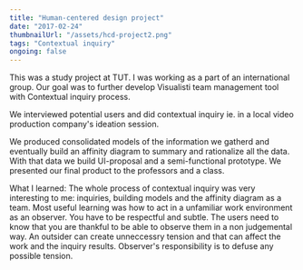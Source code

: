 ```yaml
---
title: "Human-centered design project"
date: "2017-02-24"
thumbnailUrl: "/assets/hcd-project2.png"
tags: "Contextual inquiry"
ongoing: false
---
```


This was a study project at TUT. I was working as a part of an international group. Our goal was to further develop Visualisti team management tool with Contextual inquiry process.

We interviewed potential users and did contextual inquiry ie. in a local video production company's ideation session.

We produced consolidated models of the information we gatherd and eventually build an affinity diagram to summary and rationalize all the data. With that data we build UI-proposal and a semi-functional prototype. We presented our final product to the professors and a class.

What I learned: The whole process of contextual inquiry was very interesting to me: inquiries, building models and the affinity diagram as a team. Most useful learning was how to act in a unfamiliar work environment as an observer. You have to be respectful and subtle. The users need to know that you are thankful to be able to observe them in a non judgemental way. An outsider can create unneccessry tension and that can affect the work and the inquiry results. Observer's responsibility is to defuse any possible tension.